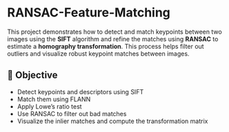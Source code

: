 # RANSAC-Feature-Matching

This project demonstrates how to detect and match keypoints between two images using the **SIFT** algorithm and refine the matches using **RANSAC** to estimate a **homography transformation**. This process helps filter out outliers and visualize robust keypoint matches between images.
## 🎯 Objective
- Detect keypoints and descriptors using SIFT
- Match them using FLANN
- Apply Lowe’s ratio test
- Use RANSAC to filter out bad matches
- Visualize the inlier matches and compute the transformation matrix
